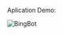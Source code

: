 

Aplication Demo:

![BingBot](https://user-images.githubusercontent.com/30501463/68001385-8d5f2080-fc6c-11e9-962f-b20367c88623.gif)
